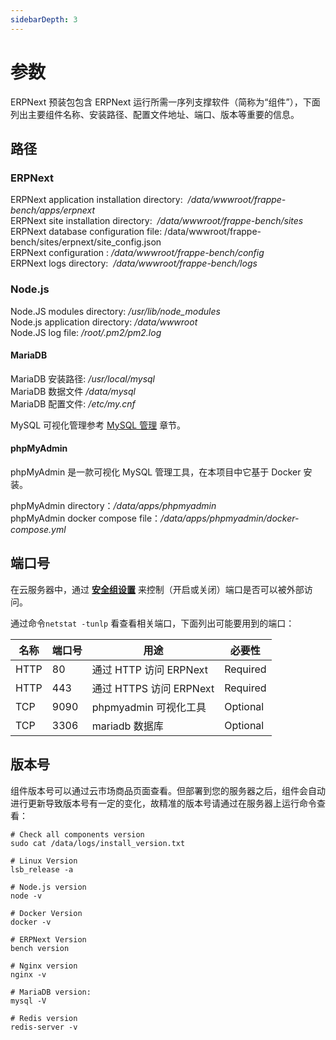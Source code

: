 ```yaml
---
sidebarDepth: 3
---
```


# 参数

ERPNext 预装包包含 ERPNext 运行所需一序列支撑软件（简称为“组件”），下面列出主要组件名称、安装路径、配置文件地址、端口、版本等重要的信息。

## 路径

### ERPNext

ERPNext application installation directory:  */data/wwwroot/frappe-bench/apps/erpnext*  
ERPNext site installation directory:  */data/wwwroot/frappe-bench/sites*  
ERPNext database configuration file: /data/wwwroot/frappe-bench/sites/erpnext/site_config.json  
ERPNext configuration : */data/wwwroot/frappe-bench/config*  
ERPNext logs directory:  */data/wwwroot/frappe-bench/logs*   

### Node.js

Node.JS modules directory: */usr/lib/node_modules*  
Node.js application directory: */data/wwwroot*  
Node.JS log file: */root/.pm2/pm2.log*

#### MariaDB

MariaDB 安装路径: */usr/local/mysql*  
MariaDB 数据文件 */data/mysql*  
MariaDB 配置文件: */etc/my.cnf*  

MySQL 可视化管理参考 [MySQL 管理](/zh/admin-mysql.md) 章节。

####  phpMyAdmin

phpMyAdmin 是一款可视化 MySQL 管理工具，在本项目中它基于 Docker 安装。  

phpMyAdmin directory：*/data/apps/phpmyadmin*  
phpMyAdmin docker compose file：*/data/apps/phpmyadmin/docker-compose.yml* 



## 端口号

在云服务器中，通过 **[安全组设置](https://support.websoft9.com/docs/faq/zh/tech-instance.html)** 来控制（开启或关闭）端口是否可以被外部访问。 

通过命令`netstat -tunlp` 看查看相关端口，下面列出可能要用到的端口：

| 名称 | 端口号 | 用途 |  必要性 |
| --- | --- | --- | --- |
| HTTP | 80 | 通过 HTTP 访问 ERPNext | Required |
| HTTP | 443 | 通过 HTTPS 访问 ERPNext| Required |
| TCP | 9090 | phpmyadmin 可视化工具 | Optional |
| TCP | 3306 | mariadb 数据库 | Optional |

## 版本号

组件版本号可以通过云市场商品页面查看。但部署到您的服务器之后，组件会自动进行更新导致版本号有一定的变化，故精准的版本号请通过在服务器上运行命令查看：

```shell
# Check all components version
sudo cat /data/logs/install_version.txt

# Linux Version
lsb_release -a

# Node.js version
node -v

# Docker Version
docker -v

# ERPNext Version
bench version

# Nginx version
nginx -v

# MariaDB version:
mysql -V

# Redis version
redis-server -v

```